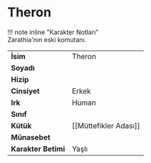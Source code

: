 # Theron   
  
  
!!! note inline "Karakter Notları"  
	Zarathia'nın eski komutanı.  
  
  
|  |  |  
|---|---|  
| **İsim** | Theron |  
| **Soyadı** |  |  
| **Hizip** |  |  
| **Cinsiyet** | Erkek |  
| **Irk** | Human |  
| **Sınıf** |  |  
| **Kütük** | [[Müttefikler Adası]] |  
| **Münasebet** |  |  
| **Karakter Betimi** | Yaşlı |  
